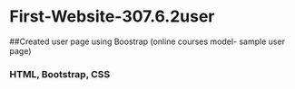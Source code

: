 # First-Website-307.6.2user
##Created user page using Boostrap (online courses model- sample user page)
### HTML, Bootstrap, CSS

